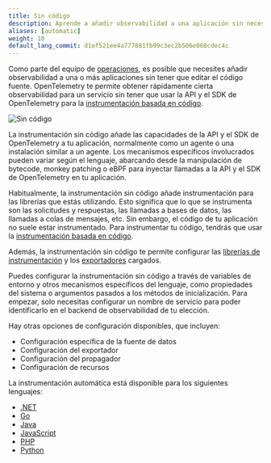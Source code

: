 ```yaml
---
title: Sin código
description: Aprende a añadir observabilidad a una aplicación sin necesidad de escribir código
aliases: [automatic]
weight: 10
default_lang_commit: d1ef521ee4a777881fb99c3ec2b506e068cdec4c
---
```


Como parte del equipo de [operaciones](/docs/getting-started/ops/), es posible que necesites añadir observabilidad a una o más aplicaciones sin tener que editar el código fuente. OpenTelemetry te permite obtener rápidamente cierta observabilidad para un servicio sin tener que usar la API y el SDK de OpenTelemetry para la [instrumentación basada en código](/docs/concepts/instrumentation/code-based).

![Sin código](./zero-code.svg)

La instrumentación sin código añade las capacidades de la API y el SDK de OpenTelemetry a tu aplicación, normalmente como un agente o una instalación similar a un agente. Los mecanismos específicos involucrados pueden variar según el lenguaje, abarcando desde la manipulación de bytecode, monkey patching o eBPF para inyectar llamadas a la API y el SDK de OpenTelemetry en tu aplicación.

Habitualmente, la instrumentación sin código añade instrumentación para las librerías que estás utilizando. Esto significa que lo que se instrumenta son las solicitudes y respuestas, las llamadas a bases de datos, las llamadas a colas de mensajes, etc. Sin embargo, el código de tu aplicación no suele estar instrumentado. Para instrumentar tu código, tendrás que usar la [instrumentación basada en código](/docs/concepts/instrumentation/code-based).

Además, la instrumentación sin código te permite configurar las [librerías de instrumentación](/docs/concepts/instrumentation/libraries) y los [exportadores](/docs/concepts/components/#exporters) cargados.

Puedes configurar la instrumentación sin código a través de variables de entorno y otros mecanismos específicos del lenguaje, como propiedades del sistema o argumentos pasados a los métodos de inicialización. Para empezar, solo necesitas configurar un nombre de servicio para poder identificarlo en el backend de observabilidad de tu elección.

Hay otras opciones de configuración disponibles, que incluyen:

- Configuración específica de la fuente de datos
- Configuración del exportador
- Configuración del propagador
- Configuración de recursos

La instrumentación automática está disponible para los siguientes lenguajes:

- [.NET](/docs/zero-code/dotnet/)
- [Go](/docs/zero-code/go)
- [Java](/docs/zero-code/java/)
- [JavaScript](/docs/zero-code/js/)
- [PHP](/docs/zero-code/php/)
- [Python](/docs/zero-code/python/)
